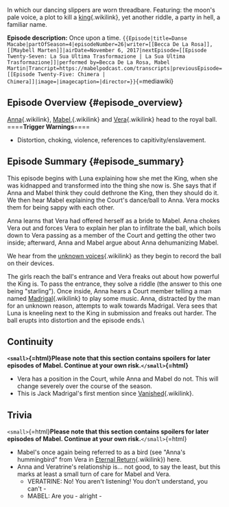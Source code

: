 In which our dancing slippers are worn threadbare. Featuring: the
moon\'s pale voice, a plot to kill a [king](The_King "king"){.wikilink},
yet another riddle, a party in hell, a familiar name.

**Episode description:** Once upon a time.
`{{Episode|title=Danse Macabe|partOfSeason=4|episodeNumber=26|writer=[[Becca De La Rosa]], [[Maybell Marten]]|airDate=November 6, 2017|nextEpisode=[[Episode Twenty-Seven: La Sua Ultima Trasformazione | La Sua Ultima Trasformazione]]|performed by=Becca De La Rosa, Mabel Martin|Trancript=https://mabelpodcast.com/transcripts|previousEpisode=[[Episode Twenty-Five: Chimera | Chimera]]|image=|imagecaption=|director=}}`{=mediawiki}

## Episode Overview {#episode_overview}

[Anna](Anna_Limón "Anna"){.wikilink},
[Mabel,](Mabel_Martin "Mabel,"){.wikilink} and
[Vera](Veratrine "Vera"){.wikilink} head to the royal ball.\
====**Trigger Warnings**====

- Distortion, choking, violence, references to capitivity/enslavement.

## Episode Summary {#episode_summary}

This episode begins with Luna explaining how she met the King, when she
was kidnapped and transformed into the thing she now is. She says that
if Anna and Mabel think they could dethrone the King, then they should
do it. We then hear Mabel explaining the Court\'s dance/ball to Anna.
Vera mocks them for being sappy with each other.

Anna learns that Vera had offered herself as a bride to Mabel. Anna
chokes Vera out and forces Vera to explain her plan to infiltrate the
ball, which boils down to Vera passing as a member of the Court and
getting the other two inside; afterward, Anna and Mabel argue about Anna
dehumanizing Mabel.

We hear from the [unknown
voices](The_Unknown_Voices "unknown voices"){.wikilink} as they begin to
record the ball on their devices.

The girls reach the ball\'s entrance and Vera freaks out about how
powerful the King is. To pass the entrance, they solve a riddle (the
answer to this one being \"starling\"). Once inside, Anna hears a Court
member telling a man named
[Madrigal](Jack_Madrigal "Madrigal"){.wikilink} to play some music.
Anna, distracted by the man for an unknown reason, attempts to walk
towards Madrigal. Vera sees that Luna is kneeling next to the King in
submission and freaks out harder. The ball erupts into distortion and
the episode ends.\

## Continuity

**`<small>`{=html}Please note that this section contains spoilers for
later episodes of Mabel. Continue at your own risk.`</small>`{=html}**

- Vera has a position in the Court, while Anna and Mabel do not. This
  will change severely over the course of the season.
- This is Jack Madrigal\'s first mention since
  [Vanished](Episode_Six:_Vanished "Vanished"){.wikilink}.

## Trivia

`<small>`{=html}**Please note that this section contains spoilers for
later episodes of Mabel. Continue at your own risk.**`</small>`{=html}

- Mabel\'s once again being referred to as a bird (see \"Anna\'s
  hummingbird\" from Vera in [Eternal
  Return](Episode_Twenty-Two:_Eternal_Return "Eternal Return"){.wikilink})
  here.
- Anna and Veratrine\'s relationship is\... not good, to say the least,
  but this marks at least a small turn of care for Mabel and Vera.
  - VERATRINE: No! You aren\'t listening! You don\'t understand, you
    can\'t -
  - MABEL: Are you - alright -
